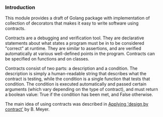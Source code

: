 ### Introduction

This module provides a draft of Golang package with implementation of
collection of decorators that makes it easy to write software using contracts.

Contracts are a debugging and verification tool. They are declarative
statements about what states a program must be in to be considered "correct" at
runtime. They are similar to assertions, and are verified automatically at
various well-defined points in the program. Contracts can be specified on
functions and on classes.

Contracts consist of two parts: a description and a condition. The description
is simply a human-readable string that describes what the contract is testing,
while the condition is a single function that tests that condition. The
condition is executed automatically and passed certain arguments (which vary
depending on the type of contract), and must return a boolean value: True if
the condition has been met, and False otherwise.

The main idea of using contracts was described in [Applying 'design by
contract'](http://cs.uns.edu.ar/~dcm/tdp/downloads/Material%20de%20Estudio/Design-by-Contract.pdf)
by B. Meyer.
